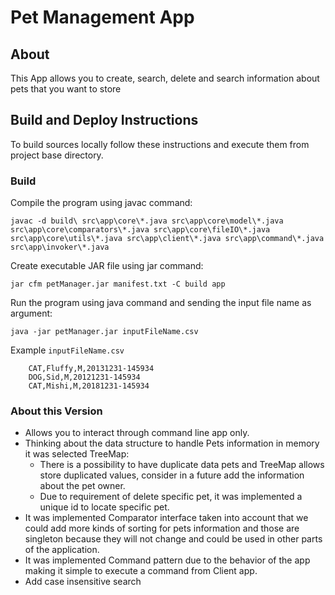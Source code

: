 Pet Management App
==================

About
-----
This App allows you to create, search, delete and search information about pets that you want to store

Build and Deploy Instructions
-----------------------------
To build sources locally follow these instructions and execute them from project base directory.

### Build 
Compile the program using javac command:
 
    javac -d build\ src\app\core\*.java src\app\core\model\*.java src\app\core\comparators\*.java src\app\core\fileIO\*.java src\app\core\utils\*.java src\app\client\*.java src\app\command\*.java src\app\invoker\*.java

Create executable JAR file using jar command:

    jar cfm petManager.jar manifest.txt -C build app
    
Run the program using java command and sending the input file name as argument:
    
    java -jar petManager.jar inputFileName.csv
    
Example `inputFileName.csv`

        CAT,Fluffy,M,20131231-145934       
        DOG,Sid,M,20121231-145934
        CAT,Mishi,M,20181231-145934
        
### About this Version

* Allows you to interact through command line app only. 
* Thinking about the data structure to handle Pets information in memory it was selected TreeMap:
    * There is a possibility to have duplicate data pets and TreeMap allows store duplicated values, consider in a future add the information about the pet owner.
    * Due to requirement of delete specific pet, it was implemented a unique id to locate specific pet.    
* It was implemented Comparator interface taken into account that we could add more kinds of sorting for pets information and those are singleton because they will not change and could be used in other parts of the application.
* It was implemented Command pattern due to the behavior of the app making it simple to execute a command from Client app.
* Add case insensitive search   


